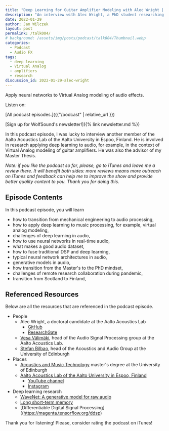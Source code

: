 ```yaml
---
title: "Deep Learning for Guitar Amplifier Modeling with Alec Wright | WolfTalk #004"
description: "An interview with Alec Wright, a PhD student researching deep learning methods for Virtual Analog modeling of audio effects."
date: 2022-01-29
author: Jan Wilczek
layout: post
permalink: /talk004/
# background: /assets/img/posts/podcast/talk004/Thumbnail.webp
categories:
  - Podcast
  - Audio FX
tags:
  - deep learning
  - Virtual Analog
  - amplifiers
  - research
discussion_id: 2022-01-29-alec-wright
---
```

Apply neural networks to Virtual Analog modeling of audio effects.

Listen on:


[All podcast episodes.]({{"/podcast" | relative_url }})

[Sign up for WolfSound's newsletter!]({% link newsletter.md %})

In this podcast episode, I was lucky to interview another member of the Aalto Acoustics Lab of the Aalto University in Espoo, Finland. He is involved in research applying deep learning to audio, for example, in the context of Virtual Analog modeling of guitar amplifiers. He was also the advisor of my Master Thesis.

*Note: if you like the podcast so far, please, go to iTunes and leave me a review there. It will benefit both sides: more reviews means more outreach on iTunes and feedback can help me to improve the show and provide better quality content to you. Thank you for doing this.*

## Episode Contents

In this podcast episode, you will learn

* how to transition from mechanical engineering to audio processing,
* how to apply deep learning to music processing, for example, virtual analog modeling,
* challenges of deep learning in audio,
* how to use neural networks in real-time audio,
* what makes a good audio dataset,
* how to fuse traditional DSP and deep learning,
* typical neural network architectures in audio,
* generative models in audio,
* how transition from the Master's to the PhD mindset,
* challenges of remote research collaboration during pandemic,
* transition from Scotland to Finland,

## Referenced Resources

Below are all the resources that are referenced in the podcast episode.

* People
  * Alec Wright, a doctoral candidate at the Aalto Acoustics Lab
    * [GitHub](https://github.com/Alec-Wright)
    * [ResearchGate](https://www.researchgate.net/profile/Alec-Wright-3)
  * [Vesa Välimäki](http://users.spa.aalto.fi/vpv/), head of the Audio Signal Processing group at the Aalto Acoustics Lab.
  * [Stefan Bilbao](https://www.acoustics.ed.ac.uk/group-members/dr-stefan-bilbao/), head of the Acoustics and Audio Group at the University of Edinburgh
* Places
  * [Acoustics and Music Technology](http://www.acoustics.ed.ac.uk/amt_msc/) master's degree at the University of Edinburgh
  * [Aalto Acoustics Lab of the Aalto University in Espoo, Finland](https://www.aalto.fi/en/aalto-acoustics-lab)
    * [YouTube channel](https://www.youtube.com/channel/UCpo9G3kZ0qVXGPBIYdlJT9Q)
    * [Instagram](https://www.instagram.com/aaltoacousticslab/)
* Deep learning research
  * [WaveNet: A generative model for raw audio](https://deepmind.com/blog/article/wavenet-generative-model-raw-audio)
  * [Long short-term memory](https://en.wikipedia.org/wiki/Long_short-term_memory)
  * [Differentiable Digital Signal Processing]((https://magenta.tensorflow.org/ddsp)

<!-- TODO: ## Transcript -->

Thank you for listening! Please, consider rating the podcast on iTunes!
